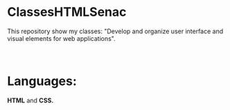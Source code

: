 # ClassesHTMLSenac
This repository show my classes: "Develop and organize user interface and visual elements for web applications".<br>
<br>
<br>
<h1>Languages:</h1><b>HTML</b> and <b>CSS.</b> 

